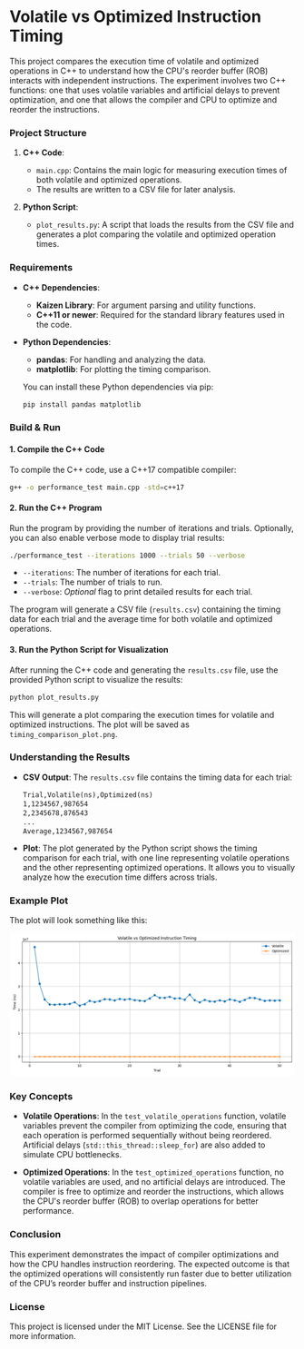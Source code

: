 # Volatile vs Optimized Instruction Timing

This project compares the execution time of volatile and optimized operations in C++ to understand how the CPU's reorder buffer (ROB) interacts with independent instructions. The experiment involves two C++ functions: one that uses volatile variables and artificial delays to prevent optimization, and one that allows the compiler and CPU to optimize and reorder the instructions.

### Project Structure

1. **C++ Code**:
   - `main.cpp`: Contains the main logic for measuring execution times of both volatile and optimized operations.
   - The results are written to a CSV file for later analysis.

2. **Python Script**:
   - `plot_results.py`: A script that loads the results from the CSV file and generates a plot comparing the volatile and optimized operation times.

### Requirements

- **C++ Dependencies**:
  - **Kaizen Library**: For argument parsing and utility functions.
  - **C++11 or newer**: Required for the standard library features used in the code.

- **Python Dependencies**:
  - **pandas**: For handling and analyzing the data.
  - **matplotlib**: For plotting the timing comparison.
  
  You can install these Python dependencies via pip:
  ```bash
  pip install pandas matplotlib
  ```

### Build & Run

#### 1. Compile the C++ Code

To compile the C++ code, use a C++17 compatible compiler:

```bash
g++ -o performance_test main.cpp -std=c++17     
```

#### 2. Run the C++ Program

Run the program by providing the number of iterations and trials. Optionally, you can also enable verbose mode to display trial results:

```bash
./performance_test --iterations 1000 --trials 50 --verbose
```

- `--iterations`: The number of iterations for each trial.
- `--trials`: The number of trials to run.
- `--verbose`: *Optional* flag to print detailed results for each trial.

The program will generate a CSV file (`results.csv`) containing the timing data for each trial and the average time for both volatile and optimized operations.

#### 3. Run the Python Script for Visualization

After running the C++ code and generating the `results.csv` file, use the provided Python script to visualize the results:

```bash
python plot_results.py
```

This will generate a plot comparing the execution times for volatile and optimized instructions. The plot will be saved as `timing_comparison_plot.png`.

### Understanding the Results

- **CSV Output**:
  The `results.csv` file contains the timing data for each trial:
  ```
  Trial,Volatile(ns),Optimized(ns)
  1,1234567,987654
  2,2345678,876543
  ...
  Average,1234567,987654
  ```

- **Plot**:
  The plot generated by the Python script shows the timing comparison for each trial, with one line representing volatile operations and the other representing optimized operations. It allows you to visually analyze how the execution time differs across trials.

### Example Plot

The plot will look something like this:

![Example Plot](timing_comparison_plot.png)

### Key Concepts

- **Volatile Operations**: In the `test_volatile_operations` function, volatile variables prevent the compiler from optimizing the code, ensuring that each operation is performed sequentially without being reordered. Artificial delays (`std::this_thread::sleep_for`) are also added to simulate CPU bottlenecks.
  
- **Optimized Operations**: In the `test_optimized_operations` function, no volatile variables are used, and no artificial delays are introduced. The compiler is free to optimize and reorder the instructions, which allows the CPU's reorder buffer (ROB) to overlap operations for better performance.

### Conclusion

This experiment demonstrates the impact of compiler optimizations and how the CPU handles instruction reordering. The expected outcome is that the optimized operations will consistently run faster due to better utilization of the CPU’s reorder buffer and instruction pipelines.

### License

This project is licensed under the MIT License. See the LICENSE file for more information.
